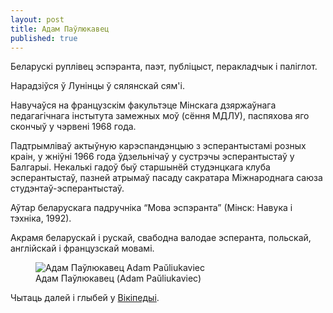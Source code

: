 ```yaml
---
layout: post
title: Адам Паўлюкавец
published: true
---
```


Беларускі руплівец эспэранта, паэт, публіцыст, перакладчык і паліглот.

Нарадзіўся ў Лунінцы ў сялянскай сям'і. 

Навучаўся на французскім факультэце Мінскага дзяржаўнага педагагічнага інстытута замежных моў (сёння МДЛУ), паспяхова яго скончыў у чэрвені 1968 года.

Падтрымліваў актыўную карэспандэнцыю з эсперантыстамі розных краін, у жніўні 1966 года ўдзельнічаў у сустрэчы эсперантыстаў у Балгарыі. Некалькі гадоў быў старшынёй студэнцкага клуба эсперантыстаў,  пазней атрымаў пасаду сакратара Міжнароднага саюза студэнтаў-эсперантыстаў.

Аўтар беларускага падручніка “Мова эспэранта” (Мінск: Навука і тэхніка, 1992).

Акрамя беларускай і рускай, свабодна валодае эсперанта, польскай, англійскай і французскай мовамі. 

<figure>
  <img alt="Адам Паўлюкавец Adam Paŭliukaviec" src="/assets/images/Paŭliukaviec.jpg" />
  <figcaption>
     Адам Паўлюкавец (Adam Paŭliukaviec)
  </figcaption>
</figure>

Чытаць далей і глыбей у [Вікіпедыі](https://be.wikipedia.org/wiki/%D0%90%D0%B4%D0%B0%D0%BC_%D0%90%D0%BB%D1%8F%D0%BA%D1%81%D0%B0%D0%BD%D0%B4%D1%80%D0%B0%D0%B2%D1%96%D1%87_%D0%9F%D0%B0%D1%9E%D0%BB%D1%8E%D0%BA%D0%B0%D0%B2%D0%B5%D1%86).